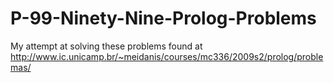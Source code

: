 # P-99-Ninety-Nine-Prolog-Problems
My attempt at solving these problems found at http://www.ic.unicamp.br/~meidanis/courses/mc336/2009s2/prolog/problemas/
